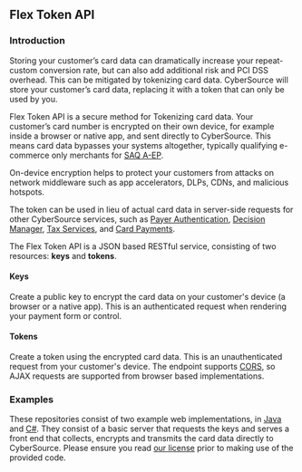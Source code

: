 ## Flex Token API

### Introduction

Storing your customer’s card data can dramatically increase your repeat-custom conversion rate, but can also add additional risk and PCI DSS overhead. This can be mitigated by tokenizing card data. CyberSource will store your customer’s card data, replacing it with a token that can only be used by you.

Flex Token API is a secure method for Tokenizing card data. Your customer’s card number is encrypted on their own device, for example inside a browser or native app, and sent directly to CyberSource. This means card data bypasses your systems altogether, typically qualifying e-commerce only merchants for [SAQ A-EP](https://www.pcisecuritystandards.org/documents/Understanding_SAQs_PCI_DSS_v3.pdf).

On-device encryption helps to protect your customers from attacks on network middleware such as app accelerators, DLPs, CDNs, and malicious hotspots.

The token can be used in lieu of actual card data in server-side requests for other CyberSource services, such as [Payer Authentication](http://apps.cybersource.com/library/documentation/dev_guides/Payer_Authentication_SO_API/Payer_Authentication_SO_API.pdf), [Decision Manager](https://www.cybersource.com/products/fraud_management/), [Tax Services](http://apps.cybersource.com/library/documentation/dev_guides/Tax_SO_API/Tax_SO_API.pdf), and [Card Payments](http://apps.cybersource.com/library/documentation/dev_guides/CC_Svcs_SO_API/Credit_Cards_SO_API.pdf).

The Flex Token API is a JSON based RESTful service, consisting of two resources: **keys** and **tokens**.

#### Keys

Create a public key to encrypt the card data on your customer's device (a browser or a native app). This is an authenticated request when rendering your payment form or control.

#### Tokens

Create a token using the encrypted card data. This is an unauthenticated request from your customer's device. The endpoint supports [CORS](https://en.wikipedia.org/wiki/Cross-origin_resource_sharing), so AJAX requests are supported from browser based implementations.

### Examples

These repositories consist of two example web implementations, in [Java](java) and [C#](dotnet). They consist of a basic server that requests the keys and serves a front end that collects, encrypts and transmits the card data directly to CyberSource. Please ensure you read [our license](LICENSE.md) prior to making use of the provided code.
